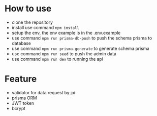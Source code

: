 # How to use
- clone the repository
- install use command `npm install`
- setup the env, the env example is in the .env.example
- use command `npm run prisma-db-push` to push the schema prisma to database
- use command `npm run prisma-generate` to generate schema prisma
- use command `npm run seed` to push the admin data
- use command `npm run dev` to running the api

# Feature
- validator for data request by joi
- prisma ORM
- JWT token
- bcrypt 
